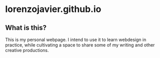 # lorenzojavier.github.io

## What is this?

This is my personal webpage. I intend to use it to learn webdesign in practice, while cultivating a space to share some of my writing and other creative productions.
